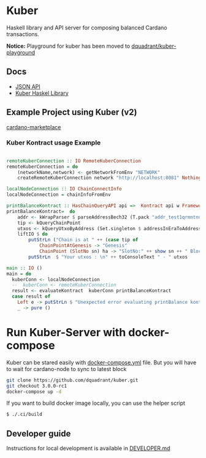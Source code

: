 Kuber
===========

Haskell library and API server for composing balanced Cardano transactions.


**Notice:** Playground for kuber has been moved to [dquadrant/kuber-playground](https://dquadrant.github.io/kuber-playgrounnd/)



## Docs
 - [JSON API](https://kuberide.com/kuber/docs/intro)
 - [Kuber Haskel Library](https://dquadrant.github.io/kuber)

## Example Project using Kuber (v2)
[cardano-marketplace](https://github.com/dQuadrant/cardano-marketplace)


###  Kuber Kontract usage Example
```haskell

remoteKuberConnection :: IO RemoteKuberConnection
remoteKuberConnection = do 
    (networkName,network) <- getNetworkFromEnv "NETWORK"    
    createRemoteKuberConnection network "http://localhost:8081" Nothing

localNodeConnection :: IO ChainConnectInfo
localNodeConnection = chainInfoFromEnv

printBalanceKontract :: HasChainQueryAPI api =>  Kontract api w FrameworkError ()
printBalanceKontract=  do
    addr <- kWrapParser $ parseAddressBech32 (T.pack "addr_test1qrmntnd29t3kpnn8uf7d9asr3fzvw7lnah55h52yvaxnfe4g2v2ge520usmkn0zcl46gy38877hej5cnqe6s602xpkyqtpcsrj")
    tip <- kQueryChainPoint
    utxos <- kQueryUtxoByAddress (Set.singleton $ addressInEraToAddressAny addr)
    liftIO $ do 
        putStrLn ("Chain is at " ++ (case tip of
            ChainPointAtGenesis -> "Genesis"
            ChainPoint (SlotNo sn) ha -> "SlotNo:" ++ show sn ++ " BlockHeaderHash:" ++ T.unpack (serialiseToRawBytesHexText ha)) )
        putStrLn  $ "Your utxos : \n" ++ toConsoleText " - " utxos

main :: IO ()
main = do
  kuberConn <- localNodeConnection
  --  kuberConn <- remoteKuberConnection
  result <- evaluateKontract  kuberConn printBalanceKontract
  case result of 
    Left e -> putStrLn $ "Unexpected error evaluating printBalance kontract:\n  "++ show e
    _ -> pure ()
```

# Run Kuber-Server with docker-compose

Kuber can be stared easily with [docker-compose.yml](./docker-compose.yml) file. But you will have to wait for cardano-node to sync to latest block

```bash
git clone https://github.com/dquadrant/kuber.git
git checkout 3.0.0-rc1
docker-compose up -d
```


If you want to build docker image locally, you can use the helper script
```bash
$ ./.ci/build
```


## Developer guide
Instructions for local development is available in [DEVELOPER.md](DEVELOPER.md) 
